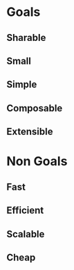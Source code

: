 # Goals

## Sharable

## Small

## Simple

## Composable

## Extensible

# Non Goals

## Fast

## Efficient

## Scalable

## Cheap